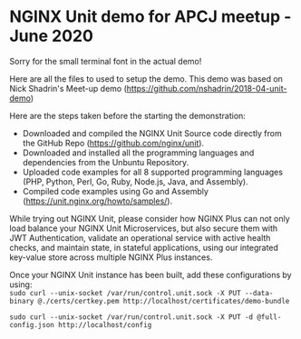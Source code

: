 # NGINX Unit demo for APCJ meetup - June 2020

Sorry for the small terminal font in the actual demo!

Here are all the files to used to setup the demo. This demo was based on Nick Shadrin's Meet-up demo (https://github.com/nshadrin/2018-04-unit-demo)  

Here are the steps taken before the starting the demonstration:  
 - Downloaded and compiled the NGINX Unit Source code directly from the GitHub Repo (https://github.com/nginx/unit).  
 - Downloaded and installed all the programming languages and dependencies from the Unbuntu Repository.  
 - Uploaded code examples for all 8 supported programming languages (PHP, Python, Perl, Go, Ruby, Node.js, Java, and Assembly).  
 - Compiled code examples using Go and Assembly (https://unit.nginx.org/howto/samples/).  

While trying out NGINX Unit, please consider how NGINX Plus can not only load balance your NGINX Unit Microservices, but also secure them with JWT Authentication, validate an operational service with active health checks, and maintain state, in stateful applications, using our integrated key-value store across multiple NGINX Plus instances.  

Once your NGINX Unit instance has been built, add these configurations by using:  
```sudo curl --unix-socket /var/run/control.unit.sock -X PUT --data-binary @./certs/certkey.pem http://localhost/certificates/demo-bundle```  

```sudo curl --unix-socket /var/run/control.unit.sock -X PUT -d @full-config.json http://localhost/config```  
